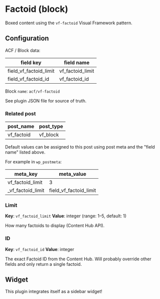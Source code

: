 # Factoid (block)

Boxed content using the `vf-factoid` Visual Framework pattern.

## Configuration

ACF / Block data:

| field key | field name |
| --------- | ---------- |
| field_vf_factoid_limit | vf_factoid_limit |
| field_vf_factoid_id | vf_factoid_id |

Block `name`: `acf/vf-factoid`

See plugin JSON file for source of truth.

### Related post

| post_name | post_type |
| --------- | --------- |
| vf_factoid | vf_block |

Default values can be assigned to this post using post meta and the "field name" listed above.

For example in `wp_postmeta`:

| meta_key | meta_value |
| -------- | ---------- |
| vf_factoid_limit | 3 |
| \_vf_factoid_limit | field_vf_factoid_limit |

### Limit

**Key**: `vf_factoid_limit`
**Value**: integer (range: 1–5, default: 1)

How many factoids to display (Content Hub API).

### ID

**Key**: `vf_factoid_id`
**Value**: integer

The exact Factoid ID from the Content Hub. Will probably override other fields and only return a single factoid.

## Widget

This plugin integrates itself as a sidebar widget!
